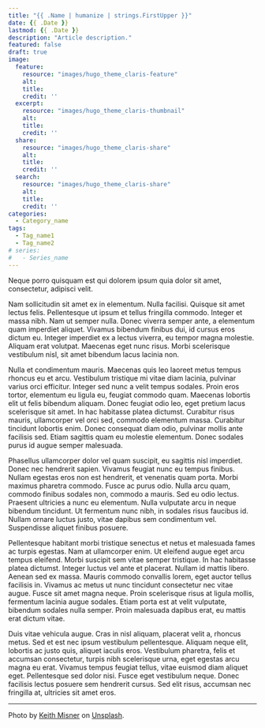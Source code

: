 ```yaml
---
title: "{{ .Name | humanize | strings.FirstUpper }}"
date: {{ .Date }}
lastmod: {{ .Date }}
description: "Article description."
featured: false
draft: true
image:
  feature: 
    resource: "images/hugo_theme_claris-feature"
    alt: 
    title: 
    credit: ''
  excerpt: 
    resource: "images/hugo_theme_claris-thumbnail"
    alt: 
    title: 
    credit: ''
  share: 
    resource: "images/hugo_theme_claris-share"
    alt: 
    title: 
    credit: ''
  search: 
    resource: "images/hugo_theme_claris-share"
    alt: 
    title: 
    credit: ''
categories:
  - Category_name
tags:
  - Tag_name1
  - Tag_name2
# series:
#   - Series_name
---
```


Neque porro quisquam est qui dolorem ipsum quia dolor sit amet, consectetur, adipisci velit.

Nam sollicitudin sit amet ex in elementum. Nulla facilisi. Quisque sit amet lectus felis. Pellentesque ut ipsum et tellus fringilla commodo. Integer et massa nibh. Nam ut semper nulla. Donec viverra semper ante, a elementum quam imperdiet aliquet. Vivamus bibendum finibus dui, id cursus eros dictum eu. Integer imperdiet ex a lectus viverra, eu tempor magna molestie. Aliquam erat volutpat. Maecenas eget nunc risus. Morbi scelerisque vestibulum nisl, sit amet bibendum lacus lacinia non.

Nulla et condimentum mauris. Maecenas quis leo laoreet metus tempus rhoncus eu et arcu. Vestibulum tristique mi vitae diam lacinia, pulvinar varius orci efficitur. Integer sed nunc a velit tempus sodales. Proin eros tortor, elementum eu ligula eu, feugiat commodo quam. Maecenas lobortis elit ut felis bibendum aliquam. Donec feugiat odio leo, eget pretium lacus scelerisque sit amet. In hac habitasse platea dictumst. Curabitur risus mauris, ullamcorper vel orci sed, commodo elementum massa. Curabitur tincidunt lobortis enim. Donec consequat diam odio, pulvinar mollis ante facilisis sed. Etiam sagittis quam eu molestie elementum. Donec sodales purus id augue semper malesuada.

Phasellus ullamcorper dolor vel quam suscipit, eu sagittis nisl imperdiet. Donec nec hendrerit sapien. Vivamus feugiat nunc eu tempus finibus. Nullam egestas eros non est hendrerit, et venenatis quam porta. Morbi maximus pharetra commodo. Fusce ac purus odio. Nulla arcu quam, commodo finibus sodales non, commodo a mauris. Sed eu odio lectus. Praesent ultricies a nunc eu elementum. Nulla vulputate arcu in neque bibendum tincidunt. Ut fermentum nunc nibh, in sodales risus faucibus id. Nullam ornare luctus justo, vitae dapibus sem condimentum vel. Suspendisse aliquet finibus posuere.

Pellentesque habitant morbi tristique senectus et netus et malesuada fames ac turpis egestas. Nam at ullamcorper enim. Ut eleifend augue eget arcu tempus eleifend. Morbi suscipit sem vitae semper tristique. In hac habitasse platea dictumst. Integer luctus vel ante et placerat. Nullam id mattis libero. Aenean sed ex massa. Mauris commodo convallis lorem, eget auctor tellus facilisis in. Vivamus ac metus ut nunc tincidunt consectetur nec vitae augue. Fusce sit amet magna neque. Proin scelerisque risus at ligula mollis, fermentum lacinia augue sodales. Etiam porta est at velit vulputate, bibendum sodales nulla semper. Proin malesuada dapibus erat, eu mattis erat dictum vitae.

Duis vitae vehicula augue. Cras in nisl aliquam, placerat velit a, rhoncus metus. Sed et est nec ipsum vestibulum pellentesque. Aliquam neque elit, lobortis ac justo quis, aliquet iaculis eros. Vestibulum pharetra, felis et accumsan consectetur, turpis nibh scelerisque urna, eget egestas arcu magna eu erat. Vivamus tempus feugiat tellus, vitae euismod diam aliquet eget. Pellentesque sed dolor nisi. Fusce eget vestibulum neque. Donec facilisis lectus posuere sem hendrerit cursus. Sed elit risus, accumsan nec fringilla at, ultricies sit amet eros.

---
Photo by [Keith Misner](https://unsplash.com/photos/h0Vxgz5tyXA) on [Unsplash](https://unsplash.com/).
